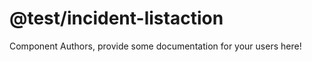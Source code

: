 @test/incident-listaction
===============================================


Component Authors, provide some documentation for your users here!